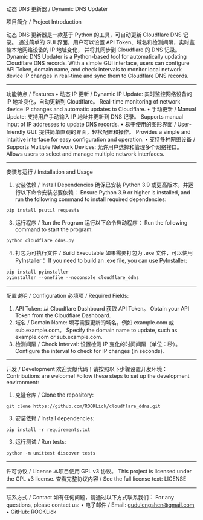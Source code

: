 动态 DNS 更新器 / Dynamic DNS Updater

项目简介 / Project Introduction

动态 DNS 更新器是一款基于 Python 的工具，可自动更新 Cloudflare DNS 记录。
通过简单的 GUI 界面，用户可以设置 API Token、域名和检测间隔，实时监控本地网络设备的 IP 地址变化，
并将其同步到 Cloudflare 的 DNS 记录。
Dynamic DNS Updater is a Python-based tool for automatically updating Cloudflare DNS records. 
With a simple GUI interface, users can configure API Token, domain name, and check intervals to monitor local network device IP changes in real-time and sync them to Cloudflare DNS records.

________________________________________
功能特点 / Features
•	动态 IP 更新 / Dynamic IP Update: 实时监控网络设备的 IP 地址变化，自动更新到 Cloudflare。 Real-time monitoring of network device IP changes and automatic updates to Cloudflare.
•	手动更新 / Manual Update: 支持用户手动输入 IP 地址并更新到 DNS 记录。 Supports manual input of IP addresses to update DNS records.
•	易于使用的图形界面 / User-friendly GUI: 提供简单直观的界面，轻松配置和操作。 Provides a simple and intuitive interface for easy configuration and operation.
•	支持多种网络设备 / Supports Multiple Network Devices: 允许用户选择和管理多个网络接口。 Allows users to select and manage multiple network interfaces.
________________________________________

安装与运行 / Installation and Usage
1. 安装依赖 / Install Dependencies
确保已安装 Python 3.9 或更高版本，并运行以下命令安装必要依赖： Ensure Python 3.9 or higher is installed, and run the following command to install required dependencies:
```Python cmd
pip install psutil requests
```
3. 运行程序 / Run the Program
运行以下命令启动程序： Run the following command to start the program:
```Python cmd
python cloudflare_ddns.py
```
4. 打包为可执行文件 / Build Executable
如果需要打包为 .exe 文件，可以使用 PyInstaller： If you need to build an .exe file, you can use PyInstaller:
```Python cmd
pip install pyinstaller
pyinstaller --onefile --noconsole cloudflare_ddns
```

________________________________________

配置说明 / Configuration
必填项 / Required Fields:
1.	API Token: 从 Cloudflare Dashboard 获取 API Token。 Obtain your API Token from the Cloudflare Dashboard.
2.	域名 / Domain Name: 填写需要更新的域名，例如 example.com 或 sub.example.com。 Specify the domain name to update, such as example.com or sub.example.com.
3.	检测间隔 / Check Interval: 设置检测 IP 变化的时间间隔（单位：秒）。 Configure the interval to check for IP changes (in seconds).

________________________________________

开发 / Development
欢迎贡献代码！请按照以下步骤设置开发环境： Contributions are welcome! Follow these steps to set up the development environment:
1.	克隆仓库 / Clone the repository:
```git
git clone https://github.com/ROOKLick/cloudflare_ddns.git
```
3.	安装依赖 / Install dependencies:
```Python cmd
pip install -r requirements.txt
```
3.	运行测试 / Run tests:
```Python cmd
python -m unittest discover tests
```
________________________________________

许可协议 / License
本项目使用 GPL v3 协议。 This project is licensed under the GPL v3 license.
查看完整协议内容 / See the full license text: LICENSE

________________________________________

联系方式 / Contact
如有任何问题，请通过以下方式联系我们： For any questions, please contact us:
•	电子邮件 / Email: gudulengshen@gmail.com
•	GitHub: ROOKLick

